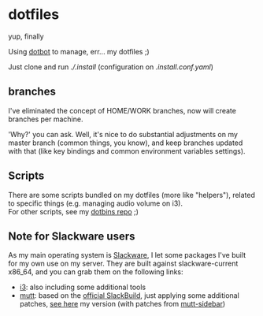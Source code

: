 dotfiles
========

yup, finally

Using [dotbot](https://github.com/anishathalye/dotbot) to manage, err... my dotfiles ;)

Just clone and run *./.install* (configuration on *.install.conf.yaml*)

branches
--------
I've eliminated the concept of HOME/WORK branches, now will create branches per machine.

'Why?' you can ask. Well, it's nice to do substantial adjustments on my master branch (common things, you know), and keep branches updated with that (like key bindings and common environment variables settings).

Scripts
------
There are some scripts bundled on my dotfiles (more like "helpers"), related to specific things (e.g. managing audio volume on i3).  
For other scripts, see my [dotbins repo](https://github.com/rodrigogolive/dotbins) ;)

Note for Slackware users
------------------------

As my main operating system is [Slackware](http://www.slackware.com/), I let some packages I've built for my own use on my server. They are built against slackware-current x86_64, and you can grab them on the following links:
* [i3](http://thecoreme.org/slack/pkgs/x86_64/i3/): also including some additional tools
* [mutt](http://thecoreme.org/slack/pkgs/x86_64/mutt/): based on the [official SlackBuild](http://mirrors.slackware.com/slackware/slackware64-current/source/n/mutt/), just applying some additional patches, [see here](http://thecoreme.org/slack/pkgs/SlackBuilds/mutt.tar.xz) my version (with patches from [mutt-sidebar](https://aur.archlinux.org/packages/mutt-sidebar/))
